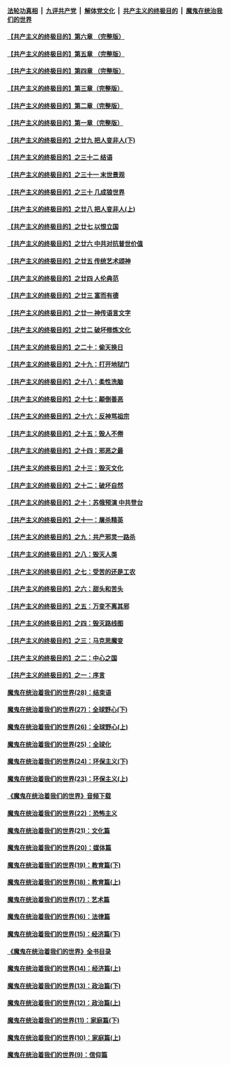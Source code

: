 ####  [法轮功真相](../../../../basic/blob/master/README.md?t=01070139) &nbsp;|&nbsp; [九评共产党](../../../../9ping.md/blob/master/README.md?t=01070139) &nbsp;|&nbsp; [解体党文化](../../../../jtdwh.md/blob/master/README.md?t=01070139)  &nbsp;|&nbsp; [共产主义的终极目的](../../../../gczydzjmd.md/blob/master/README.md?t=01070139) &nbsp;|&nbsp; [魔鬼在统治我们的世界](../../../../mgztzwmdsj.md/blob/master/README.md?t=01070139) 

#### [【共产主义的终极目的】第六章 （完整版）](../pages/nsc422/n11428913.md?t=01070139) 

#### [【共产主义的终极目的】第五章 （完整版）](../pages/nsc422/n11428912.md?t=01070139) 

#### [【共产主义的终极目的】第四章 （完整版）](../pages/nsc422/n11428907.md?t=01070139) 

#### [【共产主义的终极目的】第三章（完整版）](../pages/nsc422/n11428848.md?t=01070139) 

#### [【共产主义的终极目的】第二章（完整版）](../pages/nsc422/n11428831.md?t=01070139) 

#### [【共产主义的终极目的】第一章（完整版）](../pages/nsc422/n11417651.md?t=01070139) 

#### [【共产主义的终极目的】之廿九 把人变非人(下)](../pages/nsc422/n11344140.md?t=01070139) 

#### [【共产主义的终极目的】之三十二 结语](../pages/nsc422/n11360535.md?t=01070139) 

#### [【共产主义的终极目的】之三十一 末世景观](../pages/nsc422/n11351129.md?t=01070139) 

#### [【共产主义的终极目的】之三十 几成狼世界](../pages/nsc422/n11348280.md?t=01070139) 

#### [【共产主义的终极目的】之廿八 把人变非人(上)](../pages/nsc422/n11340492.md?t=01070139) 

#### [【共产主义的终极目的】之廿七 以恨立国](../pages/nsc422/n11336944.md?t=01070139) 

#### [【共产主义的终极目的】之廿六 中共对抗普世价值](../pages/nsc422/n11324785.md?t=01070139) 

#### [【共产主义的终极目的】之廿五 传统艺术颂神](../pages/nsc422/n11296396.md?t=01070139) 

#### [【共产主义的终极目的】之廿四 人伦典范](../pages/nsc422/n11296397.md?t=01070139) 

#### [【共产主义的终极目的】之廿三 富而有德](../pages/nsc422/n11283598.md?t=01070139) 

#### [【共产主义的终极目的】之廿一 神传语言文字](../pages/nsc422/n11263265.md?t=01070139) 

#### [【共产主义的终极目的】之廿二 破坏修炼文化](../pages/nsc422/n11245728.md?t=01070139) 

#### [【共产主义的终极目的】之二十：偷天换日](../pages/nsc422/n11238846.md?t=01070139) 

#### [【共产主义的终极目的】之十九：打开地狱门](../pages/nsc422/n11206376.md?t=01070139) 

#### [【共产主义的终极目的】之十八：柔性洗脑](../pages/nsc422/n11199994.md?t=01070139) 

#### [【共产主义的终极目的】之十七：颠倒善恶](../pages/nsc422/n11179782.md?t=01070139) 

#### [【共产主义的终极目的】之十六：反神骂祖宗](../pages/nsc422/n11166798.md?t=01070139) 

#### [【共产主义的终极目的】之十五：毁人不倦](../pages/nsc422/n11166792.md?t=01070139) 

#### [【共产主义的终极目的】之十四：邪恶之最](../pages/nsc422/n11150249.md?t=01070139) 

#### [【共产主义的终极目的】之十三：毁灭文化](../pages/nsc422/n11135227.md?t=01070139) 

#### [【共产主义的终极目的】之十二：破坏自然](../pages/nsc422/n11135214.md?t=01070139) 

#### [【共产主义的终极目的】之十：苏俄预演 中共登台](../pages/nsc422/n11118424.md?t=01070139) 

#### [【共产主义的终极目的】之十一：屠杀精英](../pages/nsc422/n11118442.md?t=01070139) 

#### [【共产主义的终极目的】之九：共产邪灵一路杀](../pages/nsc422/n11114139.md?t=01070139) 

#### [【共产主义的终极目的】之八：毁灭人类](../pages/nsc422/n11108503.md?t=01070139) 

#### [【共产主义的终极目的】之七：受苦的还是工农](../pages/nsc422/n11101809.md?t=01070139) 

#### [【共产主义的终极目的】之六：甜头和苦头](../pages/nsc422/n11096971.md?t=01070139) 

#### [【共产主义的终极目的】之五：万变不离其邪](../pages/nsc422/n11091285.md?t=01070139) 

#### [【共产主义的终极目的】之四：毁灭路线图](../pages/nsc422/n11086284.md?t=01070139) 

#### [【共产主义的终极目的】之三：马克思魔变](../pages/nsc422/n11061941.md?t=01070139) 

#### [【共产主义的终极目的】之二：中心之国](../pages/nsc422/n11047728.md?t=01070139) 

#### [【共产主义的终极目的】之一：序言](../pages/nsc422/n11086077.md?t=01070139) 

#### [魔鬼在统治着我们的世界(28)：结束语](../pages/nsc422/n10936246.md?t=01070139) 

#### [魔鬼在统治着我们的世界(27)：全球野心(下)](../pages/nsc422/n10928319.md?t=01070139) 

#### [魔鬼在统治着我们的世界(26)：全球野心(上)](../pages/nsc422/n10900318.md?t=01070139) 

#### [魔鬼在统治着我们的世界(25)：全球化](../pages/nsc422/n10788205.md?t=01070139) 

#### [魔鬼在统治着我们的世界(24)：环保主义(下)](../pages/nsc422/n10695307.md?t=01070139) 

#### [魔鬼在统治着我们的世界(23)：环保主义(上)](../pages/nsc422/n10688613.md?t=01070139) 

#### [《魔鬼在统治着我们的世界》音频下载](../pages/nsc422/n10635553.md?t=01070139) 

#### [魔鬼在统治着我们的世界(22)：恐怖主义](../pages/nsc422/n10614727.md?t=01070139) 

#### [魔鬼在统治着我们的世界(21)：文化篇](../pages/nsc422/n10597706.md?t=01070139) 

#### [魔鬼在统治着我们的世界(20)：媒体篇](../pages/nsc422/n10586579.md?t=01070139) 

#### [魔鬼在统治着我们的世界(19)：教育篇(下)](../pages/nsc422/n10564808.md?t=01070139) 

#### [魔鬼在统治着我们的世界(18)：教育篇(上)](../pages/nsc422/n10526970.md?t=01070139) 

#### [魔鬼在统治着我们的世界(17)：艺术篇](../pages/nsc422/n10499093.md?t=01070139) 

#### [魔鬼在统治着我们的世界(16)：法律篇](../pages/nsc422/n10485969.md?t=01070139) 

#### [魔鬼在统治着我们的世界(15)：经济篇(下)](../pages/nsc422/n10469975.md?t=01070139) 

#### [《魔鬼在统治着我们的世界》全书目录](../pages/nsc422/n10464261.md?t=01070139) 

#### [魔鬼在统治着我们的世界(14)：经济篇(上)](../pages/nsc422/n10457370.md?t=01070139) 

#### [魔鬼在统治着我们的世界(13)：政治篇(下)](../pages/nsc422/n10448270.md?t=01070139) 

#### [魔鬼在统治着我们的世界(12)：政治篇(上)](../pages/nsc422/n10444576.md?t=01070139) 

#### [魔鬼在统治着我们的世界(11)：家庭篇(下)](../pages/nsc422/n10440961.md?t=01070139) 

#### [魔鬼在统治着我们的世界(10)：家庭篇(上)](../pages/nsc422/n10435448.md?t=01070139) 

#### [魔鬼在统治着我们的世界(9)：信仰篇](../pages/nsc422/n10432159.md?t=01070139) 

